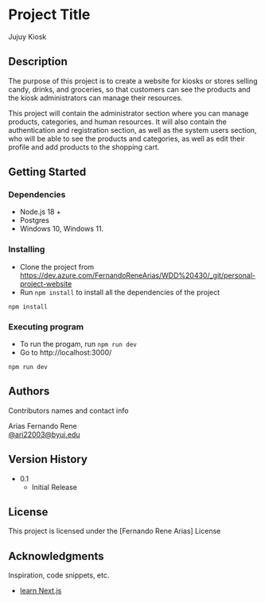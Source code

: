 # Project Title

Jujuy Kiosk

## Description

The purpose of this project is to create a website for kiosks or stores selling candy, drinks, and groceries, so that customers can see the products and the kiosk administrators can manage their resources.

This project will contain the administrator section where you can manage products, categories, and human resources. It will also contain the authentication and registration section, as well as the system users section, who will be able to see the products and categories, as well as edit their profile and add products to the shopping cart.

## Getting Started

### Dependencies

- Node.js 18 +
- Postgres
- Windows 10, Windows 11.

### Installing

- Clone the project from https://dev.azure.com/FernandoReneArias/WDD%20430/_git/personal-project-website
- Run `npm install` to install all the dependencies of the project

```
npm install

```

### Executing program

- To run the progam, run `npm run dev`
- Go to http://localhost:3000/

```
npm run dev
```

## Authors

Contributors names and contact info

Arias Fernando Rene  
[@ari22003@byui.edu](https://www.linkedin.com/in/fernando-rene-arias/)

## Version History

- 0.1
  - Initial Release

## License

This project is licensed under the [Fernando Rene Arias] License

## Acknowledgments

Inspiration, code snippets, etc.

- [learn Next.js](https://nextjs.org/learn)
